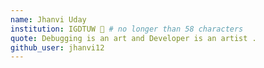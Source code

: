 ```yaml
---
name: Jhanvi Uday
institution: IGDTUW 🚩 # no longer than 58 characters
quote: Debugging is an art and Developer is an artist .
github_user: jhanvi12
---
```

